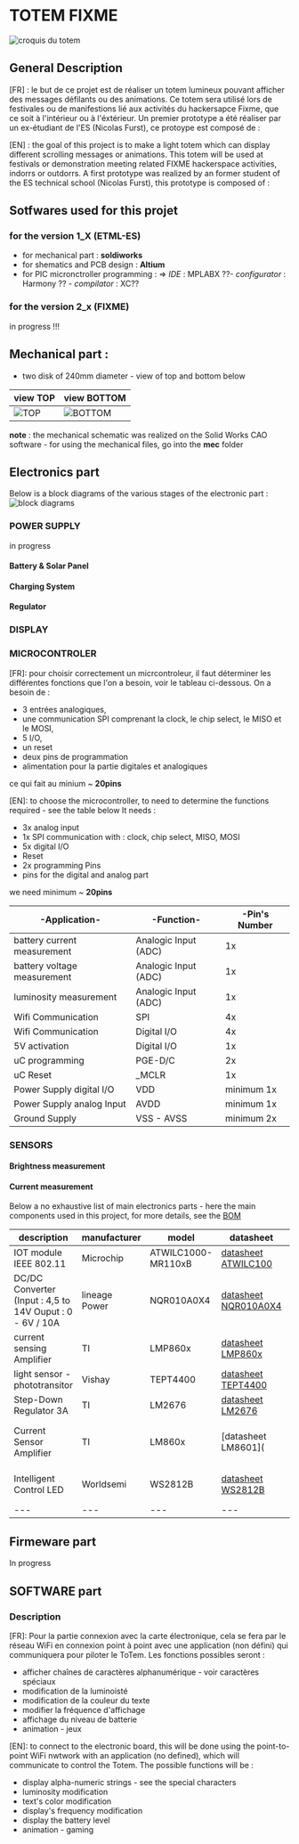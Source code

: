 # TOTEM FIXME 

![croquis du totem](/doc/Images/CroquisTotem.PNG)

## General Description 

[FR] : le but de ce projet est de réaliser un totem lumineux pouvant afficher des messages défilants ou des animations. 
Ce totem sera utilisé lors de festivales ou de manifestions lié aux activités du hackersapce Fixme, que ce soit à l'intérieur ou à l'éxtérieur.
Un premier prototype a été réaliser par un ex-étudiant de l'ES (Nicolas Furst), ce protoype est composé de :  


[EN] : the goal of this project is to make a light totem which can display different scrolling messages or animations. 
This totem will be used at festivals or demonstration meeting related FIXME hackerspace activities, indorrs or outdorrs. 
A first prototype was realized by an former student of the ES technical school (Nicolas Furst), this prototype is composed of : 

## Sotfwares used for this projet 
### for the version 1_X (ETML-ES)

* for mechanical part : **soldiworks** 
* for shematics and PCB design : **Altium** 
* for PIC micronctroller programming  : => *IDE* : MPLABX  ??- *configurator* : Harmony ?? - *compilator* : XC?? 

### for the version 2_x (FIXME)


in progress !!!


## **Mechanical part** : 

* two disk of 240mm diameter - view of top and bottom below

| view **TOP** | view **BOTTOM** | 
| --- | --- | 
| ![TOP](/doc/Images/Mechanical_Top.PNG) | ![BOTTOM](/doc/Images/Mechanical_BOTTOM.PNG) | 

**note** : the mechanical schematic was realized on the Solid Works CAO software - for using the mechanical files, go into the **mec** folder 

## **Electronics part** 

Below is a block diagrams of the various stages of the electronic part : 
![block diagrams](/doc/Images/blocDiagrammes.PNG)

### **POWER SUPPLY**
in progress 

#### **Battery & Solar Panel**

#### **Charging System**
#### **Regulator**

### **DISPLAY**

### **MICROCONTROLER** 

[FR]: pour choisir correctement un micrcontroleur, il faut déterminer les différentes fonctions que l'on a besoin, voir le tableau ci-dessous. 
On a besoin de : 
* 3 entrées analogiques, 
* une communication SPI comprenant la clock, le chip select, le MISO et le MOSI, 
* 5 I/O, 
* un reset
* deux pins de programmation 
* alimentation pour la partie digitales et analogiques 

ce qui fait au minium ~ **20pins** 

[EN]: to choose the microcontroller, to need to determine the functions required - see the table below
It needs : 
* 3x analog input 
* 1x SPI communication with : clock, chip select, MISO, MOSI 
* 5x digital I/O 
* Reset 
* 2x programming Pins
* pins for the digital and analog part 

we need minimum ~ **20pins**

| -Application- | -Function- | -Pin's Number | 
| --- | --- | --- | 
| battery current measurement | Analogic Input (ADC) | 1x | 
| battery voltage measurement | Analogic Input (ADC) | 1x | 
| luminosity measurement | Analogic Input (ADC) | 1x |
| Wifi Communication | SPI | 4x | 
| Wifi Communication | Digital I/O | 4x |
| 5V activation | Digital I/O | 1x |
| uC programming | PGE-D/C | 2x |
| uC Reset | _MCLR | 1x | 
| Power Supply digital I/O | VDD | minimum 1x | 
| Power Supply analog Input | AVDD | minimum 1x | 
| Ground Supply | VSS - AVSS | minimum 2x | 



### **SENSORS** 

#### **Brightness measurement** 

#### **Current measurement**

Below a no exhaustive list of main electronics parts - here the main components used in this project, for more details, see the [BOM](/hardware/BOM/ListeComposants_V1.xlsx) 

| description | manufacturer | model | datasheet | remarks |
| --- | --- | --- | --- | --- | 
| IOT module IEEE 802.11 | Microchip | ATWILC1000-MR110xB | [datasheet ATWILC100](https://ww1.microchip.com/downloads/aemDocuments/documents/WSG/ProductDocuments/DataSheets/ATWILC1000-MR110XB-IEEE-802.11-b-g-n-Link-Controller-Module-DS70005326E.pdf) | no comments |
| DC/DC Converter (Input : 4,5 to 14V Ouput : 0 - 6V / 10A | lineage Power | NQR010A0X4 | [datasheet NQR010A0X4](/doc/datasheets/Alimentation/NQR010A0X-477178.pdf) | probably osbolete component | 
| current sensing Amplifier | TI | LMP860x | [datasheet LMP860x](https://www.ti.com/lit/ds/symlink/lmp8601.pdf?ts=1695161032082&ref_url=https%253A%252F%252Fwww.ti.com%252Fproduct%252FLMP8601)  | no comments | 
| light sensor - phototransitor | Vishay | TEPT4400 | [datasheet TEPT4400](https://www.vishay.com/docs/81341/tept4400.pdf) | no comment | 
| Step-Down Regulator 3A | TI | LM2676 | [datasheet LM2676](https://www.ti.com/lit/ds/symlink/lm2676.pdf?ts=1697798250050&ref_url=https%253A%252F%252Fwww.google.com%252F) | no comment | 
| Current Sensor Amplifier | TI | LM860x | [datasheet LM8601](| Step-Down Regulator 3A | TI | LM2676 | [datasheet LM2676](https://www.ti.com/lit/ds/symlink/lm2676.pdf?ts=1697798250050&ref_url=https%253A%252F%252Fwww.google.com%252F) | no comment | ) | no comment | 
| Intelligent Control LED | Worldsemi | WS2812B | [datasheet WS2812B](https://cdn-shop.adafruit.com/datasheets/WS2812B.pdf) | link with led pannels | 
| --- | --- | --- | --- | --- | 

## **Firmeware part** 

In progress 


## **SOFTWARE part**
### **Description**

[FR]: Pour la partie connexion avec la carte électronique, cela se fera par le réseau WiFi en connexion point à point avec une application (non défini) qui communiquera pour piloter le ToTem. 
Les fonctions possibles seront : 

* afficher chaînes de caractères alphanumérique - voir caractères spéciaux 
* modification de la luminoisté 
* modification de la couleur du texte 
* modifier la fréquence d'affichage 
* affichage du niveau de batterie 
* animation - jeux 

[EN]: to connect to the electronic board, this will be done using the point-to-point WiFi nwtwork with an application (no defined), which will communicate to control the Totem. 
The possible functions will be : 

* display alpha-numeric strings - see the special characters 
* luminosity modification 
* text's color modification 
* display's frequency modification
* display the battery level 
* animation - gaming 